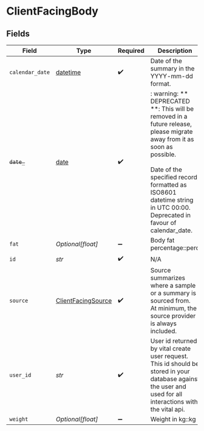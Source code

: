 # ClientFacingBody


## Fields

| Field                                                                                                                                                                                                                                            | Type                                                                                                                                                                                                                                             | Required                                                                                                                                                                                                                                         | Description                                                                                                                                                                                                                                      |
| ------------------------------------------------------------------------------------------------------------------------------------------------------------------------------------------------------------------------------------------------ | ------------------------------------------------------------------------------------------------------------------------------------------------------------------------------------------------------------------------------------------------ | ------------------------------------------------------------------------------------------------------------------------------------------------------------------------------------------------------------------------------------------------ | ------------------------------------------------------------------------------------------------------------------------------------------------------------------------------------------------------------------------------------------------ |
| `calendar_date`                                                                                                                                                                                                                                  | [datetime](https://docs.python.org/3/library/datetime.html#datetime-objects)                                                                                                                                                                     | :heavy_check_mark:                                                                                                                                                                                                                               | Date of the summary in the YYYY-mm-dd format.                                                                                                                                                                                                    |
| ~~`date_`~~                                                                                                                                                                                                                                      | [date](https://docs.python.org/3/library/datetime.html#date-objects)                                                                                                                                                                             | :heavy_check_mark:                                                                                                                                                                                                                               | : warning: ** DEPRECATED **: This will be removed in a future release, please migrate away from it as soon as possible.<br/><br/>Date of the specified record, formatted as ISO8601 datetime string in UTC 00:00. Deprecated in favour of calendar_date. |
| `fat`                                                                                                                                                                                                                                            | *Optional[float]*                                                                                                                                                                                                                                | :heavy_minus_sign:                                                                                                                                                                                                                               | Body fat percentage::perc                                                                                                                                                                                                                        |
| `id`                                                                                                                                                                                                                                             | *str*                                                                                                                                                                                                                                            | :heavy_check_mark:                                                                                                                                                                                                                               | N/A                                                                                                                                                                                                                                              |
| `source`                                                                                                                                                                                                                                         | [ClientFacingSource](../../models/shared/clientfacingsource.md)                                                                                                                                                                                  | :heavy_check_mark:                                                                                                                                                                                                                               | Source summarizes where a sample or a summary is sourced from.<br/>At minimum, the source provider is always included.                                                                                                                           |
| `user_id`                                                                                                                                                                                                                                        | *str*                                                                                                                                                                                                                                            | :heavy_check_mark:                                                                                                                                                                                                                               | User id returned by vital create user request. This id should be stored in your database against the user and used for all interactions with the vital api.                                                                                      |
| `weight`                                                                                                                                                                                                                                         | *Optional[float]*                                                                                                                                                                                                                                | :heavy_minus_sign:                                                                                                                                                                                                                               | Weight in kg::kg                                                                                                                                                                                                                                 |